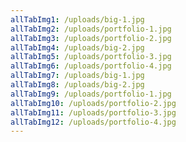 ```yaml
---
allTabImg1: /uploads/big-1.jpg
allTabImg2: /uploads/portfolio-1.jpg
allTabImg3: /uploads/portfolio-2.jpg
allTabImg4: /uploads/big-2.jpg
allTabImg5: /uploads/portfolio-3.jpg
allTabImg6: /uploads/portfolio-4.jpg
allTabImg7: /uploads/big-1.jpg
allTabImg8: /uploads/big-2.jpg
allTabImg9: /uploads/portfolio-1.jpg
allTabImg10: /uploads/portfolio-2.jpg
allTabImg11: /uploads/portfolio-3.jpg
allTabImg12: /uploads/portfolio-4.jpg
---
```

